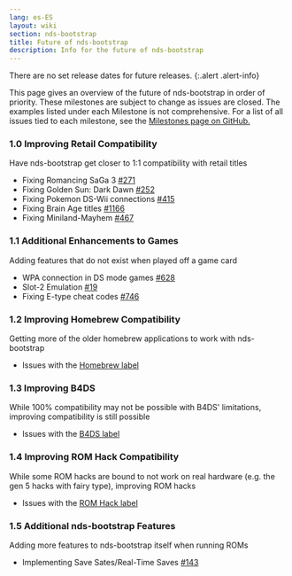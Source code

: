 ```yaml
---
lang: es-ES
layout: wiki
section: nds-bootstrap
title: Future of nds-bootstrap
description: Info for the future of nds-bootstrap
---
```


There are no set release dates for future releases.
{:.alert .alert-info}

This page gives an overview of the future of nds-bootstrap in order of priority. These milestones are subject to change as issues are closed. The examples listed under each Milestone is not comprehensive. For a list of all issues tied to each milestone, see the [Milestones page on GitHub.](https://github.com/DS-Homebrew/nds-bootstrap/milestones)

### 1.0 Improving Retail Compatibility
Have nds-bootstrap get closer to 1:1 compatibility with retail titles
- Fixing Romancing SaGa 3 [#271](https://github.com/DS-Homebrew/nds-bootstrap/issues/271)
- Fixing Golden Sun: Dark Dawn [#252](https://github.com/DS-Homebrew/nds-bootstrap/issues/252)
- Fixing Pokemon DS-Wii connections [#415](https://github.com/DS-Homebrew/nds-bootstrap/issues/415)
- Fixing Brain Age titles [#1166](https://github.com/DS-Homebrew/nds-bootstrap/issues/1166)
- Fixing Miniland-Mayhem [#467](https://github.com/DS-Homebrew/nds-bootstrap/issues/467)

### 1.1 Additional Enhancements to Games
Adding features that do not exist when played off a game card
- WPA connection in DS mode games [#628](https://github.com/DS-Homebrew/nds-bootstrap/issues/628)
- Slot-2 Emulation [#19](https://github.com/DS-Homebrew/nds-bootstrap/issues/19)
- Fixing E-type cheat codes [#746](https://github.com/DS-Homebrew/nds-bootstrap/issues/746)

### 1.2 Improving Homebrew Compatibility
Getting more of the older homebrew applications to work with nds-bootstrap
- Issues with the [Homebrew label](https://github.com/DS-Homebrew/nds-bootstrap/labels/Homebrew)

### 1.3 Improving B4DS
While 100% compatibility may not be possible with B4DS' limitations, improving compatibility is still possible
- Issues with the [B4DS label](https://github.com/DS-Homebrew/nds-bootstrap/labels/B4DS)

### 1.4 Improving ROM Hack Compatibility
While some ROM hacks are bound to not work on real hardware (e.g. the gen 5 hacks with fairy type), improving ROM hacks
- Issues with the [ROM Hack label](https://github.com/DS-Homebrew/nds-bootstrap/issues?q=is%3Aopen+is%3Aissue+label%3A%22ROM+Hack%22)

### 1.5 Additional nds-bootstrap Features
Adding more features to nds-bootstrap itself when running ROMs
- Implementing Save Sates/Real-Time Saves [#143](https://github.com/DS-Homebrew/nds-bootstrap/issues/143)
